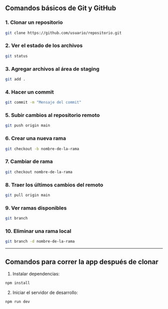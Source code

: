 ## Comandos básicos de Git y GitHub

### 1. Clonar un repositorio
```bash
git clone https://github.com/usuario/repositorio.git
```
### 2. Ver el estado de los archivos
```bash
git status
```
### 3. Agregar archivos al área de staging
```bash
git add .
```
### 4. Hacer un commit
```bash
git commit -m "Mensaje del commit"
```
### 5. Subir cambios al repositorio remoto
```bash
git push origin main
```
### 6. Crear una nueva rama
```bash
git checkout -b nombre-de-la-rama
```
### 7. Cambiar de rama
```bash
git checkout nombre-de-la-rama
```
### 8. Traer los últimos cambios del remoto
```bash
git pull origin main
```
### 9. Ver ramas disponibles
```bash
git branch
```
### 10. Eliminar una rama local
```bash
git branch -d nombre-de-la-rama
```
---
## Comandos para correr la app después de clonar
1. Instalar dependencias:
```bash
npm install
```
2. Iniciar el servidor de desarrollo:
```bash
npm run dev
```
